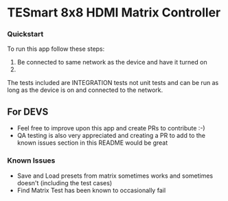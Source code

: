 # TESmart 8x8 HDMI Matrix Controller

### Quickstart
To run this app follow these steps:
1. Be connected to same network as the device and have it turned on
2. 

The tests included are INTEGRATION tests not unit tests and can be run as long as the device is on and connected to the network.

## For DEVS

- Feel free to improve upon this app and create PRs to contribute :-)
- QA testing is also very appreciated and creating a PR to add to the known issues section in this README would be great

### Known Issues
- Save and Load presets from matrix sometimes works and sometimes doesn't (including the test cases)
- Find Matrix Test has been known to occasionally fail
